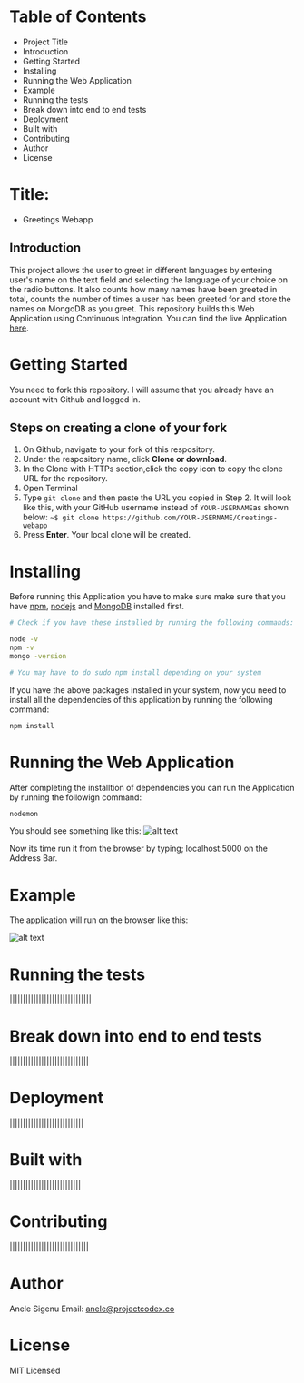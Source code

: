# Table of Contents
- Project Title
- Introduction
- Getting Started
- Installing
- Running the Web Application
- Example
- Running the tests
- Break down into end to end tests
- Deployment
- Built with
- Contributing
- Author
- License

# Title: 
- Greetings Webapp

## Introduction
This project allows the user to greet in different languages by entering user's name on the text field and selecting the language of your choice on the radio buttons. It also counts how many names have been greeted in total, counts the number of times a user has been greeted for and store the names on MongoDB as you greet. This repository builds this Web Application using Continuous Integration. You can find the live Application [here](https://greet-app.herokuapp.com/).

# Getting Started
You need to fork this repository. I will assume that you already have an account with Github and logged in.

## Steps on creating a clone of your fork
1. On Github, navigate to your fork of this respository.
2. Under the respository name, click **Clone or download**.
3. In the Clone with HTTPs section,click the copy icon to copy the clone URL for the repository.
4. Open Terminal
5. Type `git clone` and then paste the URL you copied in Step 2. It will look like this, with your 
  GitHub username instead of `YOUR-USERNAME`as shown below:
  `~$ git clone https://github.com/YOUR-USERNAME/Creetings-webapp`
6. Press **Enter**. Your local clone will be created.

# Installing
Before running this Application you have to make sure make sure that you have 
[npm](https://www.npmjs.com/get-npm), [nodejs](http://nodejs.org) and [MongoDB](https://www.howtoforge.com/tutorial/install-mongodb-on-ubuntu-16.04/) installed first.

```bash
# Check if you have these installed by running the following commands:

node -v
npm -v
mongo -version

# You may have to do sudo npm install depending on your system

```
If you have the above packages installed in your system, now you need to install all the dependencies of this application by running the following command:
```bash
npm install

```
#  Running the Web Application
After completing the installtion of dependencies you can run the Application by running the followign command:
```bash
nodemon
````
You should see something like this:
![alt text][logo]

[logo]: https://github.com/ditero/greetings-webapp/blob/master/runningnodemon.png "Terminal"

Now its time run it from the browser by typing; localhost:5000 on the Address Bar.

#  Example
The application will run on the browser like this:


![alt text][logo]

[logo]: https://github.com/ditero/greetings-webapp/blob/master/runningapp.png "Greetings App"

# Running the tests
|||||||||||||||||||||||||||||||
# Break down into end to end tests
||||||||||||||||||||||||||||||
# Deployment
||||||||||||||||||||||||||||
# Built with
|||||||||||||||||||||||||||
# Contributing
||||||||||||||||||||||||||||||
# Author
Anele Sigenu
Email: anele@projectcodex.co
# License
MIT Licensed
